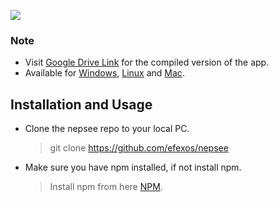 ![](https://img.shields.io/badge/efexos-nepsee-brightgreen)
### Note
 - Visit [Google Drive Link](https://drive.google.com/drive/folders/1BiMXNkvClyFFvJmoSuCYRO4m72AWJv8X?usp=sharing) for the compiled version of the app.
 - Available for [Windows](https://drive.google.com/file/d/1xeyg5brzme4cWpgvfjyPaQ24zN-12dH4/view?usp=sharing), [Linux](https://drive.google.com/file/d/1ifu6XY4ou0Zyt23g6Qul0UURui-NRVRt/view?usp=sharing) and [Mac](https://drive.google.com/file/d/13ObRgVTJR5ADM7vB4kv17rGNhhbfJ06v/view?usp=sharing). 
## Installation and Usage
 - Clone the nepsee repo to your local PC.
    > git clone https://github.com/efexos/nepsee
 - Make sure you have npm installed, if not install npm.
    > Install npm from here [NPM](https://www.npmjs.com/get-npm).